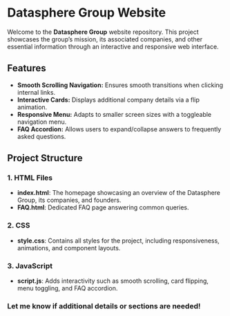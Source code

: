 # Datasphere Group Website

Welcome to the **Datasphere Group** website repository. This project showcases the group’s mission, its associated companies, and other essential information through an interactive and responsive web interface.

## Features

- **Smooth Scrolling Navigation:** Ensures smooth transitions when clicking internal links.
- **Interactive Cards:** Displays additional company details via a flip animation.
- **Responsive Menu:** Adapts to smaller screen sizes with a toggleable navigation menu.
- **FAQ Accordion:** Allows users to expand/collapse answers to frequently asked questions.

## Project Structure

### 1. HTML Files
- **index.html**: The homepage showcasing an overview of the Datasphere Group, its companies, and founders.
- **FAQ.html**: Dedicated FAQ page answering common queries.

### 2. CSS
- **style.css**: Contains all styles for the project, including responsiveness, animations, and component layouts.

### 3. JavaScript
- **script.js**: Adds interactivity such as smooth scrolling, card flipping, menu toggling, and FAQ accordion.


### Let me know if additional details or sections are needed!
